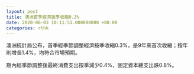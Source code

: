 ```yaml
---
layout: post
title: 澳洲首季經濟按季收縮0.3%
date: 2020-06-03 10:11:51.000000000 +08:00
categories: rthk
---
```


澳洲統計局公布，首季經季節調整經濟按季收縮0.3%，是9年來首次收縮；按年則增長1.4%，均符合市場預期。

期內經季節調整後最終消費支出按季減少0.4%，固定資本總支出跌0.8%。
